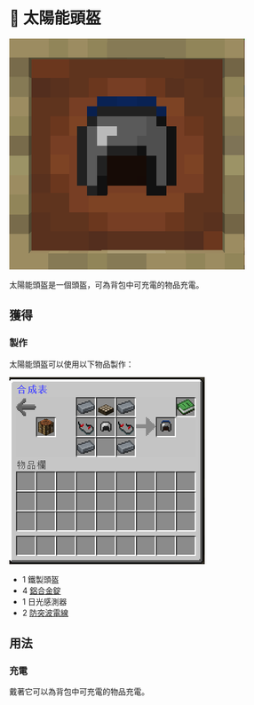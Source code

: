# 👘 太陽能頭盔

![](<../.gitbook/assets/image (166).png>)

太陽能頭盔是一個頭盔，可為背包中可充電的物品充電。

## 獲得

### 製作

太陽能頭盔可以使用以下物品製作：

![](<../.gitbook/assets/image (164).png>)

* 1 鐵製頭盔
* 4 [鋁合金錠](aluminium-alloy-ingot.md)
* 1 日光感測器
* 2 [防突波電線](Surge-Proof-Wire.md)

## 用法

### 充電

戴著它可以為背包中可充電的物品充電。
